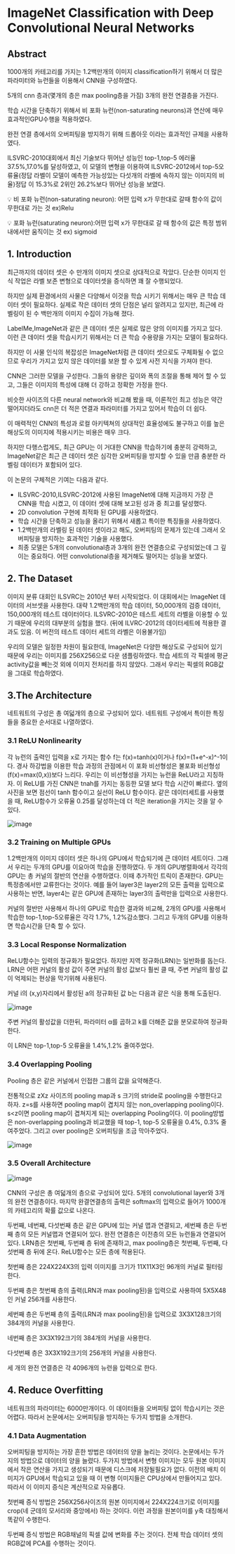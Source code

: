 # ImageNet Classification with Deep Convolutional Neural Networks

## Abstract

1000개의 카테고리를 가지는 1.2백만개의 이미지 classification하기 위해서 더 많은 파라미터와 뉴런들을 이용해서 CNN을 구성하였다.

5개의 cnn 층과(몇개의 층은 max pooling층을 가짐) 3개의 완전 연결층을 가진다.

학습 시간을 단축하기 위해서 비  포화 뉴런(non-saturating neurons)과 연산에 매우 효과적인GPU수행을 적용하였다.

완전 연결 층에서의 오버피팅을 방지하기 위해 드롭아웃 이라는 효과적인 규제을 사용하였다.

ILSVRC-2010대회에서 최신 기술보다 뛰어난 성능인 top-1,top-5 에러율 37.5%,17.0%를 달성하였고, 이 모델의 변형을 이용하여 ILSVRC-2012에서 top-5오류율(정답 라벨이 모델이 예측한 가능성있는 다섯개의 라벨에 속하지 않는 이미지의 비율)정답 이 15.3%로 2위인 26.2%보다 뛰어난 성능을 보였다.

 

<aside>
💡 비 포화 뉴런(non-saturating neuron): 어떤 입력 x가 무한대로 갈때 함수의 값이 무한대로 가는 것  ex)Relu

💡  포화 뉴런(saturating neuron):어떤 입력 x가 무한대로 갈 때 함수의 값은 특정 범위내에서만 움직이는 것 ex) sigmoid

</aside>

## 1. Introduction

최근까지의 데이터 셋은 수 만개의 이미지 셋으로 상대적으로 작았다.  단순한 이미지 인식 작업은 라벨 보존 변형으로 데이터셋을 증식하면 꽤 잘 수행되었다. 

하지만 실제 환경에서의 사물은 다양해서 이것을 학습 시키기 위해서는 매우 큰 학습 데이터 셋이 필요하다. 실제로 작은 데이터 셋의 단점은 널리 알려지고 있지만, 최근에 라벨링이 된 수 백만개의 이미지 수집이 가능해 졌다.

LabelMe,ImageNet과 같은 큰 데이터 셋은 실제로 많은 양의 이미지를 가지고 있다. 이런 큰 데이터 셋을 학습시키기 위해서는 더 큰 학습 수용량을 가지는 모델이 필요하다. 

하지만 이 사물 인식의 복잡성은 ImageNet처럼 큰 데이터 셋으로도 구체화될 수 없으므로 우리가 가지고 있지 않은 데이터를  보완 할 수 있게 사전 지식을 가져야 한다. 

CNN은 그러한 모델을 구성한다. 그들의 용량은 깊이와 폭의 조절을 통해 제어 할 수 있고, 그들은 이미지의 특성에 대해 더 강하고 정확한 가정을 한다.

비슷한 사이즈의 다른 neural network와 비교해 봤을 때, 이론적인 최고 성능은 약간 떨어지더라도 cnn은 더 적은 연결과 파라미터를 가지고 있어서 학습이 더 쉽다. 

이 매력적인 CNN의 특성과  로컬 아키텍쳐의 상대적인 효율성에도 불구하고 이를 높은 해상도의 이미지에 적용시키는 비용은 매우 크다.

하지만 다행스럽게도, 최근 GPU는 이 거대한 CNN을 학습하기에 충분히 강력하고, ImageNet같은 최근 큰 데이터 셋은 심각한 오버피팅을 방지할 수 있을 만큼 충분한 라벨링 데이터가 포함되어 있다.

이 논문의 구체적은 기여는 다음과 같다.

- ILSVRC-2010,ILSVRC-2012에 사용된 ImageNet에 대해 지금까지 가장 큰 CNN을 학습 시켰고, 이 데이터 셋에 대해 보고된 성과 중 최고를 달성했다.
- 2D convolution 구현에 최적화 된 GPU를 사용하였다.
- 학습 시간을 단축하고 성능을 올리기 위해서 새롭고 특이한 특징들을 사용하였다.
- 1.2백만개의 라벨링 된 데이터 셋이라고 해도, 오버피팅의 문제가 있는데 그래서 오버피팅을 방지하는 효과적인 기술을 사용했다.
- 최종 모델은 5개의 convolutional층과 3개의 완전 연결층으로 구성되었는데 그 깊이는 중요하다. 어떤 convolutional층을 제거해도 떨어지는 성능을 보였다.

## 2. The Dataset

이미지 분류 대회인 ILSVRC는 2010년 부터 시작되었다. 이 대회에서는 ImageNet 데이터의 서브셋을 사용한다. 대략 1.2백만개의 학습 데이터, 50,000개의 검증 데이터, 150,000개의 테스트 데이터이다. ILSVRC-2010은 테스트 세트의 라벨을 이용할 수 있기 때문에 우리의 대부분의 실험을 했다. (뒤에 ILVRC-2012의 데이터세트에 적용한 결과도 있음. 이 버전의 테스트 데이터 세트의 라벨은 이용불가임)  

우리의 모델은 일정한 차원이 필요한데, ImageNet은 다양한 해상도로 구성되어 있기 때문에 우리는 이미지를 256X256으로 다운 샘플링하였다. 학습 세트의 각 픽셀에 평균 activity값을 빼는것 외에 이미지 전처리를 하지 않았다. 그래서 우리는 픽셀의 RGB값을 그대로 학습하였다.

## 3.The Architecture

네트워트의 구성은 총 여덟개의 층으로 구성되어 있다. 네트워트 구성에서 특이한 특징들을 중요한 순서대로 나열하였다.

### 3.1 ReLU Nonlinearity

각 뉴런의 출력인 입력을 x로 가지는 함수 f는  f(x)=tanh(x)이거나 f(x)=(1+e^-x)^-1이다. 경사 하강법을 이용한 학습 과정의 관점에서 이 포화 비선형성은 불포화 비선형성(f(x)=max(0,x))보다 느리다. 우리는 이 비선형성을 가지는 뉴런을 ReLU라고 지칭하자. 이 ReLU를 가진 CNN은 tnah를 가지는 동등한 모델 보다 학습 시간이 빠르다. 옆의 사진을 보면 점선이 tanh 함수이고 실선이 ReLU 함수이다. 같은 데이터세트를 사용했을 때, ReLU함수가 오류율 0.25를 달성하는데 더 적은 iteration을 가지는 것을 알 수 있다.

![image](https://user-images.githubusercontent.com/77263283/151334135-4079d61f-5053-45e5-b359-b56776e39a31.png)

### 3.2 Training on Multiple GPUs

1.2백만개의 이미지 데이터 셋은 하나의 GPU에서 학습되기에 큰 데이터 세트이다. 그래서 우리는 두개의 GPU를 이요아여 학습을 진행하였다. 두 개의 GPU병렬화에서 각각의 GPU는 총 커널의 절반의 연산을 수행하였다. 이때 추가적인 트릭이 존재한다. GPU는 특정층에서만 교류한다는 것이다. 예를 들어 layer3은 layer2의 모든 출력을 입력으로 사용하는 반면, layer4는 같은 GPU에 존재하는 layer3의 출력만을 입력으로 사용한다. 

커널의 절반만 사용해서 하나의 GPU로 학습한 결과와 비교해, 2개의 GPU를 사용해서 학습한 top-1,top-5오류율은 각각 1.7%, 1.2%감소했다. 그리고 두개의 GPU를 이용하면 학습시간을 단축 할 수 있다.

### 3.3 Local Response Normalization

ReLU함수는 입력의 정규화가 필요없다. 하지만 지역 정규화(LRN)는 일반화를 돕는다. LRN은 어떤 커널의 활성 값이 주면 커널의 활성 값보다 훨씬 클 때, 주변 커널의 활성 값이 억제되는 현상을 막기위해 사용된다.

커널 i의 (x,y)자리에서 활성된 a의 정규화된 값 b는 다음과 같은 식을 통해 도출된다.

![image](https://user-images.githubusercontent.com/77263283/151334274-76dbbe8c-84e5-4c44-806b-6ac5274b237d.png)

주변 커널의 활성값을 더한뒤, 파라미터 α를 곱하고 k를 더해준 값을 분모로하여 정규화한다.

이 LRN은 top-1,top-5 오류율을 1.4%,1.2% 줄여주었다.

### 3.4 Overlapping Pooling

Pooling 층은 같은 커널에서 인접한 그룹의 값을 요약해준다. 

전통적으로 zXz 사이즈의 pooling  map과 s 크기의 stride로 pooling을 수행한다고 하자.  z=s를 사용하면 pooling map이 겹치지 않는 non_overlapping pooling이다. s<z이면 pooling map이 겹쳐지게 되는 overlapping Pooling이다. 이 pooling방법은 non-overlapping pooling과 비교했을 때 top-1, top-5 오류율을 0.4%, 0.3% 줄여주었다. 그리고 over pooling은 오버피팅을 조금 막아주었다.

![image](https://user-images.githubusercontent.com/77263283/151334335-d9142003-e45e-4ab9-9139-edf1f1ab6de2.png)

### 3.5 Overall Architecture

![image](https://user-images.githubusercontent.com/77263283/151334390-235475c1-1db6-4e7f-b6c1-3ec8b244f02c.png)

CNN의 구성은 총 여덟개의 층으로 구성되어 있다. 5개의 convolutional layer와 3개의 완전 연결층이다. 마지막 완결연결층의 출력은 softmax의 입력으로 들어가 1000개의 카테고리의 확률 값으로 나온다. 

두번째, 네번째, 다섯번째 층은 같은 GPU에 있는 커널 맵과 연결되고, 세번째 층은 두번째 층의 모든 커널맵과 연결되어 있다.  완전 연결층은 이전층의 모든 뉴런들과 연결되어 있다. LRN층은 첫번째, 두번째 층 뒤에 존재하고, max pooling층은 첫번째, 두번째, 다섯번째 층 뒤에 온다. ReLU함수는 모든 층에 적용된다.

첫번째 층은 224X224X3의 입력 이미지를 크기가 11X11X3인 96개의 커널로 필터링 한다.

두번째 층은 첫번째 층의 출력(LRN과 max pooling된)을 입력으로 사용하여 5X5X48인 커널 256개를 사용한다.

세번째 층은 두번째 층의 출력(LRN과 max pooling된)을 입력으로 3X3X128크기의 384개의 커널을 사용한다.

네번째 층은 3X3X192크기의 384개의 커널을 사용한다.

다섯번째 층은 3X3X192크기의 256개의 커널을 사용한다.

세 개의 완전 연결층은 각 4096개의 뉴련을 입력으로 한다.

## 4. Reduce Overfitting

네트워크의 파라미터는 6000만개이다. 이 데이터들을 오버피팅 없이 학습시키는 것은 어렵다. 따라서 논문에서는 오버피팅을 방지하는 두가지 방법을 소개한다.

### 4.1 Data Augmentation

오버피팅을 방지하는 가장 흔한 방법은 데이터의 양을 늘리는 것이다. 논문에서는 두가지의 방법으로 데이터의 양을 늘렸다. 두가지 방법에서 변형 이미지는 모두 원본 이미지에서 작은 연산을 가지고 생성되기 때문에 디스크에 저장될필요가 없다. 이전의 배치 이미지가 GPU에서 학습되고 있을 때 이 변형 이미지들은 CPU상에서 만들어지고 있다. 따라서 이 이미지 증식은 계산적으로 자유롭다.

첫번째 증식 방법은 256X256사이즈의 원본 이미지에서 224X224크기로 이미지를 crop(네 군데의 모서리와 중앙에서) 하는 것이다. 이런 과정을 원본이미를 y축 대칭해서 똑같이 수행한다. 

두번째 증식 방법은 RGB채널의 픽셀 값에 변화를 주는 것이다. 전체 학습 데이터 셋의 RGB값에 PCA를 수행하는 것이다.
